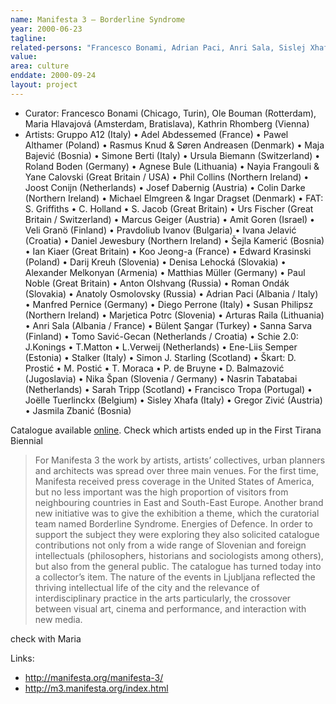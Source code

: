 ```yaml
---
name: Manifesta 3 – Borderline Syndrome
year: 2000-06-23
tagline:
related-persons: "Francesco Bonami, Adrian Paci, Anri Sala, Sislej Xhafa, Kathrin Rhomberg, Maria Hlavajová, Ole Bouman, Adel Abdessemed, Šejla Kamerić, Pavel Althamer, Maja Bajević"
value:
area: culture
enddate: 2000-09-24
layout: project
---
```

* Curator: Francesco Bonami (Chicago, Turin), Ole Bouman (Rotterdam), Maria Hlavajová (Amsterdam, Bratislava), Kathrin Rhomberg (Vienna)
* Artists: Gruppo A12 (Italy) • Adel Abdessemed (France) • Pawel Althamer (Poland) • Rasmus Knud & Søren Andreasen (Denmark) • Maja Bajević  (Bosnia) • Simone Berti (Italy) • Ursula Biemann  (Switzerland) • Roland Boden (Germany) • Agnese Bule (Lithuania) • Nayia Frangouli & Yane Calovski  (Great Britain / USA) • Phil Collins (Northern Ireland) • Joost Conijn  (Netherlands) • Josef Dabernig  (Austria) • Colin Darke (Northern Ireland) • Michael Elmgreen & Ingar Dragset (Denmark) • FAT: S. Griffiths • C. Holland • S. Jacob (Great Britain) • Urs Fischer (Great Britain / Switzerland) • Marcus Geiger  (Austria) • Amit Goren (Israel) • Veli Granö (Finland) • Pravdoliub Ivanov (Bulgaria) • Ivana Jelavić  (Croatia) • Daniel Jewesbury (Northern Ireland) • Šejla Kamerić  (Bosnia) • Ian Kiaer (Great Britain) • Koo Jeong-a (France) • Edward Krasinski (Poland) • Darij Kreuh (Slovenia) • Denisa Lehocká  (Slovakia) • Alexander Melkonyan (Armenia) • Matthias Müller (Germany) • Paul Noble (Great Britain) • Anton Olshvang  (Russia) • Roman Ondák (Slovakia) • Anatoly Osmolovsky (Russia) • Adrian Paci (Albania / Italy) • Manfred Pernice (Germany) • Diego Perrone (Italy) • Susan Philipsz (Northern Ireland) • Marjetica Potrc (Slovenia) • Arturas Raila  (Lithuania) • Anri Sala (Albania / France) • Bülent Şangar  (Turkey) • Sanna Sarva (Finland) • Tomo Savić-Gecan (Netherlands / Croatia) • Schie 2.0: J.Konings • T.Matton • L.Verweij (Netherlands) • Ene-Liis Semper (Estonia) • Stalker (Italy) • Simon J. Starling (Scotland) • Škart: D. Prostić • M. Postić • T. Moraca • P. de Bruyne  • D. Balmazović  (Jugoslavia) • Nika Špan (Slovenia / Germany) • Nasrin Tabatabai (Netherlands) • Sarah Tripp (Scotland) • Francisco Tropa (Portugal) • Joëlle Tuerlinckx (Belgium) • Sisley Xhafa  (Italy) • Gregor Zivić  (Austria) • Jasmila Zbanić (Bosnia)

Catalogue available [online](http://zs.thulb.uni-jena.de/receive/jportal_jpvolume_00187927).
Check which artists ended up in the First Tirana Biennial

>For Manifesta 3 the work by artists, artists’ collectives, urban planners and architects was spread over three main venues. For the first time,  Manifesta received press coverage in the United States of America, but no less important was the high proportion of visitors from neighbouring  countries in East and South-East Europe. Another brand new initiative was to give the exhibition a theme, which the curatorial team named  Borderline Syndrome. Energies of Defence. In order to support the subject they were exploring they also solicited catalogue contributions not  only from a wide range of Slovenian and foreign intellectuals (philosophers, historians and sociologists among others), but also from the  general public. The catalogue has turned today into a collector’s item. The nature of the events in Ljubljana reflected the thriving intellectual life  of the city and the relevance of interdisciplinary practice in the arts particularly, the crossover between visual art, cinema and performance,  and interaction with new media.

check with Maria

Links:
* <http://manifesta.org/manifesta-3/>
* <http://m3.manifesta.org/index.html>

